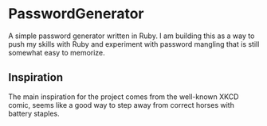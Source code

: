 PasswordGenerator
=================

A simple password generator written in Ruby. I am building this as a way
to push my skills with Ruby and experiment with password mangling that is
still somewhat easy to memorize.

Inspiration
-----------

The main inspiration for the project comes from the well-known XKCD comic,
seems like a good way to step away from correct horses with battery staples.

